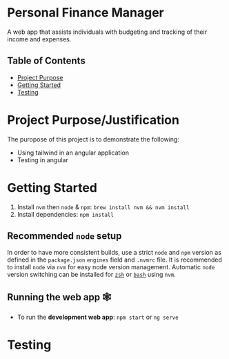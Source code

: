 # Personal Finance Manager

A web app that assists individuals with budgeting and tracking of their income and expenses.

## Table of Contents

- [Project Purpose](#project-purpose)
- [Getting Started](#getting-started)
- [Testing](#testing)

# Project Purpose/Justification

The puropose of this project is to demonstrate the following:

- Using tailwind in an angular application
- Testing in angular

# Getting Started

1. Install `nvm` then `node` & `npm`: `brew install nvm && nvm install`
2. Install dependencies: `npm install`

## Recommended `node` setup

In order to have more consistent builds, use a strict `node` and `npm` version as defined in the `package.json` `engines` field and `.nvmrc` file. It is recommended to install `node` via `nvm` for easy node version management. Automatic `node` version switching can be installed for [`zsh`](https://github.com/nvm-sh/nvm#zsh) or [`bash`](https://github.com/nvm-sh/nvm#bash) using `nvm`.

## Running the web app 🕸

- To run the **development web app**: `npm start` or `ng serve`

# Testing

